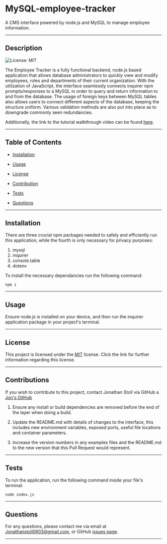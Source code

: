 # MySQL-employee-tracker
A CMS interface powered by node.js and MySQL to manage employee information.

---
    
## Description
    
![License: MIT](https://img.shields.io/badge/License-MIT-yellow.svg)

The Employee Tracker is a fully functional backend, node.js based application that allows database administrators to quickly view and modify employees, roles and departments of their current organization. With the utilization of JavaScript, the interface seamlessly connects inquirer npm prompts/responses to a MySQL in order to query and return information to and from the database. The usage of foreign keys between MySQL tables also allows users to connect different aspects of the database, keeping the structure uniform. Various validation methods are also put into place as to downgrade commonly seen redundancies.

Additionally, the link to the tutorial walkthrough video can be found [here](https://youtu.be/cnORP-ljIhI). 

---
    
## Table of Contents
    
* [Installation](#installation)
    
* [Usage](#usage)
    
* [License](#license)
    
* [Contribution](#contribution)
    
* [Tests](#tests)
    
* [Questions](#questions)
    
---
    
## Installation

There are three crucial npm packages needed to safely and efficiently run this application, while the fourth is only necessary for privacy purposes: 

1. mysql
2. inquirer 
3. console.table
4. dotenv

To install the necessary dependancies run the following command:
    
```
npm i
```

---
    
## Usage
    
Ensure node.js is installed on your device, and then run the inquirer application package in your project's terminal.

---
    
## License

This project is licensed under the [MIT](https://opensource.org/licenses/MIT) license. Click the link for further information regarding this license. 

---

## Contributions
    
If you wish to contribute to this project, contact Jonathan Stoll via GitHub a [Jon's GitHub](https://github.com/jonathanstoll0603)

1. Ensure any install or build dependencies are removed before the end of the layer when doing a build.

2. Update the README.md with details of changes to the interface, this includes new environment variables, exposed ports, useful file locations and container parameters.

3. Increase the version numbers in any examples files and the README.md to the new version that this Pull Request would represent. 

---
    
## Tests
    
To run the application, run the following command inside your file's terminal:
    
```
node index.js
```
    
---
    
## Questions
    
For any questions, please contact me via email at Jonathanstoll0603@gmail.com, or GitHub [issues page](https://github.com/jonathanstoll0603/readme-generator/issues).
    
---   
